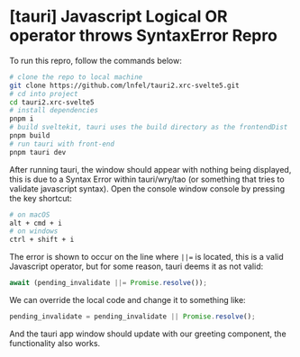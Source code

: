 # [tauri] Javascript Logical OR operator throws SyntaxError Repro

To run this repro, follow the commands below:

```sh
# clone the repo to local machine
git clone https://github.com/lnfel/tauri2.xrc-svelte5.git
# cd into project
cd tauri2.xrc-svelte5
# install dependencies
pnpm i
# build sveltekit, tauri uses the build directory as the frontendDist
pnpm build
# run tauri with front-end
pnpm tauri dev
```

After running tauri, the window should appear with nothing being displayed, this is due to a Syntax Error within tauri/wry/tao (or something that tries to validate javascript syntax). Open the console window console by pressing the key shortcut:

```sh
# on macOS
alt + cmd + i
# on windows
ctrl + shift + i
```

The error is shown to occur on the line where `||=` is located, this is a valid Javascript operator, but for some reason, tauri deems it as not valid:

```js
await (pending_invalidate ||= Promise.resolve());
```

We can override the local code and change it to something like:

```js
pending_invalidate = pending_invalidate || Promise.resolve();
```
And the tauri app window should update with our greeting component, the functionality also works.
